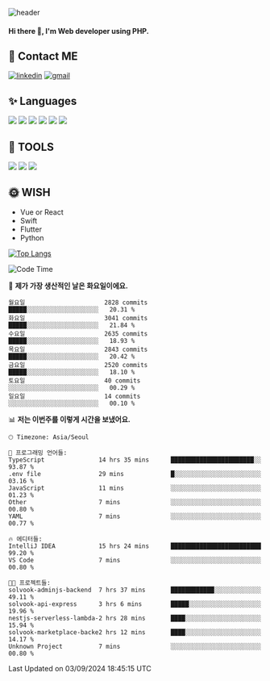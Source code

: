 ![header](https://capsule-render.vercel.app/api?type=waving&color=auto&height=300&section=header&text=Elin&fontSize=90&animation=twinkling)

#### Hi there 👋, I'm <b>Web developer</b> using PHP. ####

<!--
- 🔭 I’m currently working on Uniwill
- 🌱 I’m currently learning Vue or React or Python.
-->

<!---#### I am PHP developer --->

## 💌 Contact ME ###
[<img src='https://img.shields.io/badge/-EunjiKo-%230A66C2?style=flat-square&logo=LinkedIn&logoColor=white' alt='linkedin'>](https://www.linkedin.com/in/https://www.linkedin.com/in/eunji-ko-00a907164//)  [<img src='https://img.shields.io/badge/-einee214%40gmail.com-%23EA4335?style=flat-square&logo=Gmail&logoColor=white' alt='gmail'>](einee214@gmail.com)  


## ✨ Languages
<img src='https://img.shields.io/badge/-PHP-%23777BB4?style=for-the-badge&logo=PHP&logoColor=white'> <img src='https://img.shields.io/badge/-Laravel-%23FF2D20?style=for-the-badge&logo=Laravel&logoColor=white'> <img src='https://img.shields.io/badge/Jquery-%230769AD?style=for-the-badge&logo=Jquery&logoColor=white'> <img src='https://img.shields.io/badge/CSS3-%231572B6?style=for-the-badge&logo=CSS3&logoColor=white'> <img src='https://img.shields.io/badge/Bootstrap-%237952B3?style=for-the-badge&logo=Bootstrap&logoColor=white' > <img src='https://img.shields.io/badge/MySQL-%234479A1?style=for-the-badge&logo=MySQL&logoColor=white' >

## 🌷 TOOLS
<img src='https://img.shields.io/badge/PHPSTORM-%23000000?style=for-the-badge&logo=PhpStorm&logoColor=white' > <img src='https://img.shields.io/badge/GitLab-%23FCA121?style=for-the-badge&logo=GitLab&logoColor=white' > <img src='https://img.shields.io/badge/GitHub-%23181717?style=for-the-badge&logo=GitHub&logoColor=white'>


## 🌞 WISH
- Vue or React
- Swift
- Flutter
- Python


[![Top Langs](https://github-readme-stats.vercel.app/api/top-langs/?username=ein214&layout=compact)](https://github.com/anuraghazra/github-readme-stats)

<!--START_SECTION:waka-->
![Code Time](http://img.shields.io/badge/Code%20Time-3%2C743%20hrs%2017%20mins-blue)

📅 **제가 가장 생산적인 날은 화요일이에요.** 

```text
월요일                      2828 commits        █████░░░░░░░░░░░░░░░░░░░░   20.31 % 
화요일                      3041 commits        █████░░░░░░░░░░░░░░░░░░░░   21.84 % 
수요일                      2635 commits        █████░░░░░░░░░░░░░░░░░░░░   18.93 % 
목요일                      2843 commits        █████░░░░░░░░░░░░░░░░░░░░   20.42 % 
금요일                      2520 commits        █████░░░░░░░░░░░░░░░░░░░░   18.10 % 
토요일                      40 commits          ░░░░░░░░░░░░░░░░░░░░░░░░░   00.29 % 
일요일                      14 commits          ░░░░░░░░░░░░░░░░░░░░░░░░░   00.10 % 
```


📊 **저는 이번주를 이렇게 시간을 보냈어요.** 

```text
🕑︎ Timezone: Asia/Seoul

💬 프로그래밍 언어들: 
TypeScript               14 hrs 35 mins      ███████████████████████░░   93.87 % 
.env file                29 mins             █░░░░░░░░░░░░░░░░░░░░░░░░   03.16 % 
JavaScript               11 mins             ░░░░░░░░░░░░░░░░░░░░░░░░░   01.23 % 
Other                    7 mins              ░░░░░░░░░░░░░░░░░░░░░░░░░   00.80 % 
YAML                     7 mins              ░░░░░░░░░░░░░░░░░░░░░░░░░   00.77 % 

🔥 에디터들: 
IntelliJ IDEA            15 hrs 24 mins      █████████████████████████   99.20 % 
VS Code                  7 mins              ░░░░░░░░░░░░░░░░░░░░░░░░░   00.80 % 

🐱‍💻 프로젝트들: 
solvook-adminjs-backend  7 hrs 37 mins       ████████████░░░░░░░░░░░░░   49.11 % 
solvook-api-express      3 hrs 6 mins        █████░░░░░░░░░░░░░░░░░░░░   19.96 % 
nestjs-serverless-lambda-2 hrs 28 mins       ████░░░░░░░░░░░░░░░░░░░░░   15.94 % 
solvook-marketplace-backe2 hrs 12 mins       ████░░░░░░░░░░░░░░░░░░░░░   14.17 % 
Unknown Project          7 mins              ░░░░░░░░░░░░░░░░░░░░░░░░░   00.80 % 
```


 Last Updated on 03/09/2024 18:45:15 UTC
<!--END_SECTION:waka-->

<!---![GitHub stats](https://github-readme-stats.vercel.app/api?username=ein214&show_icons=true&theme=dracula)  --->



